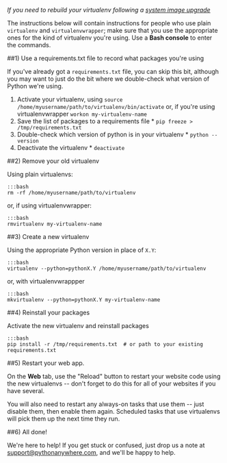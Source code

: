
<!--
.. title: Rebuilding a Virtualenv
.. slug: RebuildingVirtualenvs
.. date: 2015-05-13 14:35:28 UTC+01:00
.. tags:
.. category:
.. link:
.. description:
.. type: text
-->



*If you need to rebuild your virtualenv following a [system image upgrade](/pages/ChangingSystemImage)*


The instructions below will contain instructions for people who use plain
`virtualenv` and `virtualenvwrapper`; make sure that you use the appropriate ones
for the kind of virtualenv you're using.  Use a **Bash console** to enter the
commands.

##1) Use a requirements.txt file to record what packages you're using

If you've already got a `requirements.txt` file, you can skip this bit, although
you may want to just do the bit where we double-check what version of Python
we're using.

  1. Activate your virtualenv, using `source /home/myusername/path/to/virtualenv/bin/activate` or, if you're using virtualenvwrapper `workon my-virtualenv-name`
  2. Save the list of packages to a requirements file
    * `pip freeze > /tmp/requirements.txt`
  3. Double-check which version of python is in your virtualenv
    * `python --version`
  4. Deactivate the virtualenv
    * `deactivate`



##2) Remove your old virtualenv

Using plain virtualenvs:

    :::bash
    rm -rf /home/myusername/path/to/virtualenv

or, if using virtualenvwrapper:

    :::bash
    rmvirtualenv my-virtualenv-name


##3) Create a new virtualenv

Using the appropriate Python version in place of `X.Y`:

    :::bash
    virtualenv --python=pythonX.Y /home/myusername/path/to/virtualenv

or, with virtualenvwrappper

    :::bash
    mkvirtualenv --python=pythonX.Y my-virtualenv-name



##4) Reinstall your packages

Activate the new virtualenv and reinstall packages

    :::bash
    pip install -r /tmp/requirements.txt  # or path to your existing requirements.txt


##5) Restart your web app.

On the **Web** tab, use the "Reload" button to restart your website code using the
new virtualenvs -- don't forget to do this for all of your websites if you have several.

You will also need to restart any always-on tasks that use them --
just disable them, then enable them again.  Scheduled tasks that use virtualenvs
will pick them up the next time they run.


##6) All done!

We're here to help! If you get stuck or confused, just drop us a note at
[support@pythonanywhere.com](mailto:support@pythonanywhere.com), and we'll
be happy to help.
